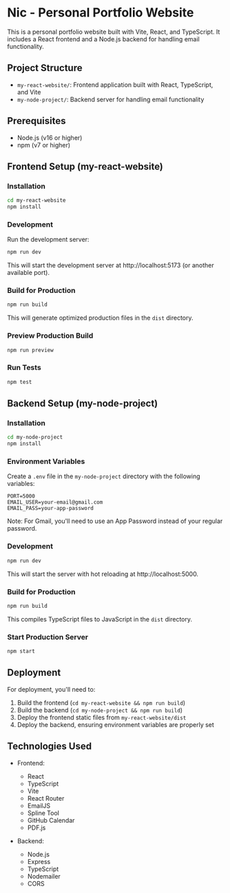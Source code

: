 # Nic - Personal Portfolio Website


This is a personal portfolio website built with Vite, React, and TypeScript. It includes a React frontend and a Node.js backend for handling email functionality.

## Project Structure

- `my-react-website/`: Frontend application built with React, TypeScript, and Vite
- `my-node-project/`: Backend server for handling email functionality

## Prerequisites

- Node.js (v16 or higher)
- npm (v7 or higher)

## Frontend Setup (my-react-website)

### Installation

```bash
cd my-react-website
npm install
```

### Development

Run the development server:

```bash
npm run dev
```

This will start the development server at http://localhost:5173 (or another available port).

### Build for Production

```bash
npm run build
```

This will generate optimized production files in the `dist` directory.

### Preview Production Build

```bash
npm run preview
```

### Run Tests

```bash
npm test
```

## Backend Setup (my-node-project)

### Installation

```bash
cd my-node-project
npm install
```

### Environment Variables

Create a `.env` file in the `my-node-project` directory with the following variables:

```
PORT=5000
EMAIL_USER=your-email@gmail.com
EMAIL_PASS=your-app-password
```

Note: For Gmail, you'll need to use an App Password instead of your regular password.

### Development

```bash
npm run dev
```

This will start the server with hot reloading at http://localhost:5000.

### Build for Production

```bash
npm run build
```

This compiles TypeScript files to JavaScript in the `dist` directory.

### Start Production Server

```bash
npm start
```

## Deployment

For deployment, you'll need to:

1. Build the frontend (`cd my-react-website && npm run build`)
2. Build the backend (`cd my-node-project && npm run build`)
3. Deploy the frontend static files from `my-react-website/dist`
4. Deploy the backend, ensuring environment variables are properly set

## Technologies Used

- Frontend:
  - React
  - TypeScript
  - Vite
  - React Router
  - EmailJS
  - Spline Tool
  - GitHub Calendar
  - PDF.js

- Backend:
  - Node.js
  - Express
  - TypeScript
  - Nodemailer
  - CORS

